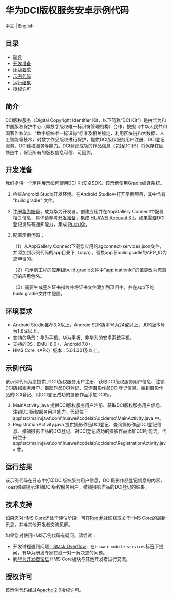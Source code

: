 # 华为DCI版权服务安卓示例代码

中文 | [English](README.md)

## 目录

* [简介](#简介)
* [开发准备](#开发准备)
* [环境要求](#环境要求)
* [示例代码](#示例代码)
* [运行结果](#运行结果)
* [授权许可](#授权许可)

简介
------------

DCI版权服务（Digital Copyright Identifier Kit，以下简称“DCI Kit”）是由华为和中国版权保护中心（即数字版权唯一标识符管理机构）合作，按照《中华人民共和国著作权法》、“数字版权唯一标识符”标准及相关规定，利用区块链和大数据、人工智能等技术，对数字作品版权进行保护，提供DCI版权服务用户注册、DCI登记服务、DCI维权服务等能力。DCI登记成功的作品信息（包括DCI码）将保存在区块链中，保证所有的版权信息可信、可回溯。
## 开发准备

我们提供一个示例展示如何使用DCI Kit安卓SDK。该示例使用Gradle编译系统。

1. 检查Android Studio开发环境。在Android Studio中打开示例项目，其中含有 "build.gradle" 文件。

2. 注册[华为帐号](https://developer.huawei.com/consumer/cn/)，成为华为开发者。创建应用并在AppGallery Connect中配置相关信息，具体请参考[开发准备](https://developer.huawei.com/consumer/cn/doc/development/HMSCore-Guides/config-agc-0000001050196065)，集成 [HUAWEI Account Kit](https://developer.huawei.com/consumer/cn/hms/huawei-accountkit)，如果需要DCI登记发码有通知能力，集成 [Push Kit](https://developer.huawei.com/consumer/cn/hms/huawei-pushkit)。

3. 配置示例代码：

   （1）从AppGallery Connect下载您应用的agconnect-services.json文件，并添加到示例代码的app目录下（\app），替换app下build.gradle的APP_ID为您申请的。

   （2）将示例工程的应用级build.gradle文件中“applicationId”的值更改为您自己的应用包名。

   （3）需要生成签名证书指纹并将证书文件添加到项目中，并在app下的build.gradle文件中配置。

## 环境要求

- Android Studio推荐3.X以上，Android SDK版本号为24或以上，JDK版本号为1.8或以上。
- 支持的场景：华为手机、华为平板、非华为的安卓系统手机。
- 支持的OS：EMUI 8.0+、Android 7.0+。
- HMS Core（APK）版本：5.0.1.301及以上。

## 示例代码

该示例代码为您提供了DCI版权服务用户注册、获取DCI版权服务用户信息、注销DCI版权服务用户、摄影作品DCI登记、查询摄影作品DCI登记信息、撤销摄影作品的DCI登记、对DCI登记成功的摄影作品添加DCI标。

1. MainActivity.java 提供DCI版权服务用户注册、获取DCI版权服务用户信息、注销DCI版权服务用户能力。代码位于app\src\main\java\com\huawei\codelab\dcidemo\MainActivity.java 中。
2. RegistrationActivity.java  提供摄影作品DCI登记、查询摄影作品DCI登记信息、撤销摄影作品的DCI登记、对DCI登记成功的摄影作品添加DCI标能力。代码位于app\src\main\java\com\huawei\codelab\dcidemo\RegistrationActivity.java 中。

## 运行结果

该示例代码在日志中打印DCI版权服务用户信息，DCI摄影作品登记信息的内容，Toast弹窗提示注销DCI版权服务用户，撤销摄影作品的DCI登记的结果。

## 技术支持

如果您对HMS Core还处于评估阶段，可在[Reddit社区](https://www.reddit.com/r/HuaweiDevelopers/)获取关于HMS Core的最新讯息，并与其他开发者交流见解。

如果您对使用HMS示例代码有疑问，请尝试：

- 开发过程遇到问题上[Stack Overflow](https://stackoverflow.com/questions/tagged/huawei-mobile-services?tab=Votes)，在`huawei-mobile-services`标签下提问，有华为研发专家在线一对一解决您的问题。
- 到[华为开发者论坛](https://developer.huawei.com/consumer/cn/forum/blockdisplay?fid=18) HMS Core板块与其他开发者进行交流。

## 授权许可

该示例代码经过[Apache 2.0授权许可](http://www.apache.org/licenses/LICENSE-2.0)。